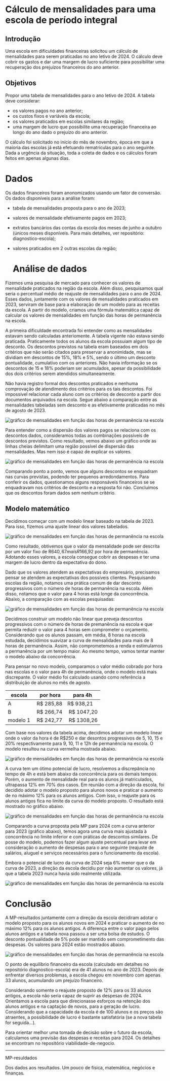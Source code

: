 # Cálculo de mensalidades para uma escola de período integral

## Introdução

Uma escola em dificuldades financeiras solicitou um cálculo de mensalidades para serem praticadas no ano letivo de 2024. O cálculo deve cobrir os gastos e dar uma margem de lucro suficiente para possibilitar uma recuperação dos prejuízos financeiros do ano anterior.

## Objetivos

Propor uma tabela de mensalidades para o ano letivo de 2024. A tabela deve considerar:

- os valores pagos no ano anterior;
- os custos fixos e variáveis da escola;
- os valores praticados em escolas similares da região;
- uma margem de lucro que possibilite uma recuperação financeira ao longo do ano dado o prejuízo do ano anterior.

O cálculo foi solicitado no início do mês de novembro, época em que a maioria das escolas já está efetuando rematrículas para o ano seguinte. Dada a urgência da situação, toda a coleta de dados e os cálculos foram feitos em apenas algunas dias.

# Dados

Os dados financeiros foram anonomizados usando um fator de conversão.
Os dados disponíveis para a análise foram:

- tabela de mensalidades proposta para o ano de 2023;
- valores de mensalidade efetivamente pagos em 2023;
- extratos bancários das contas da escola dos meses de junho a outubro (únicos meses disponíveis. Para mais detalhes, ver repositório: diagnostico-escola);
- valores praticados em 2 outras escolas da região;
  

  # Análise de dados

Fizemos uma pesquisa de mercado para conhecer os valores de mensalidade praticados na região da escola. Além disso, pesquisamos qual seria o percentual médio de reajuste de mensalidades para o ano de 2024. Esses dados, juntamente com os valores de mensalidades praticados em 2023, serviram de base para a elaboração de um modelo para as receitas da escola. A partir do modelo, criamos uma fórmula matemática capaz de calcular os valores de mensalidades em função das horas de permanência na escola.

A primeira dificuldade encontrada foi entender como as mensalidades estavam sendo calculadas anteriomente. A tabela vigente não estava sendo praticada. Praticamente todos os alunos da escola possuiam algum tipo de desconto. Os descontos previstos na tabela eram baseados em dois critérios que não serão citados para preservar a anonimidade, mas se dividiam em descontos de 15%, 18% e 5%, sendo o último um desconto pontualidade, cumulativo com os anteriores. Não havia informação se os descontos de 15 e 18% poderiam ser acumulados, apesar da possibilidade dos dois critérios serem atendidos simultaneamente.

Não havia registro formal dos descontos praticados e nenhuma comprovação de atendimento dos critérios para os tais descontos. Foi impossível relacionar cada aluno com os critérios de desconto a partir dos documentos arquivados na escola. Segue abaixo a comparação entre as mensalidades tabeladas sem desconto e as efetivamente praticadas no mês de agosto de 2023.

![gráfico de mensalidades em função das horas de permanência na escola](./imagens/mensalidades_2023.png)

Para entender como a dispersão dos valores pagos se relaciona com os descontos dados, consideramos todas as combinações possíveis de descontos previstos. Como resultado, vemos abaixo um gráfico onde as linhas cheias delimitam uma região possível de dispersão das mensalidades. Mas nem isso é capaz de explicar os valores.

![gráfico de mensalidades em função das horas de permanência na escola](./imagens/mensalidades_2023_descontos.png)

Comparando ponto a ponto, vemos que alguns descontos se enquadram nas curvas previstas, podendo ter pequenos arredondamentos. Para conferir os dados, questionamos alguns responsáveis financeiros se se enquadravam nos critérios de desconto e a resposta foi não. Concluímos que os descontos foram dados sem nenhum critério.

## Modelo matemático

Decidimos começar com um modelo linear baseado na tabela de 2023. Para isso, fizemos uma ajuste linear dos valores tabelados.

![gráfico de mensalidades em função das horas de permanência na escola](./imagens/mensalidades_2023_fitlinear.png)

Como resultado, obtivemos que o valor da mensalidade pode ser descrita por um valor fixo de R$640,67 mais R$166,92 por hora de permanência. Adotando esses valores, a escola consegue cobrir as despesas e ter uma margem de lucro dentro da expectativa do dono.

Dado que os valores atendem as expectativas do empresário, precisamos pensar se atendem as expectativas dos possíveis clientes. Pesquisando escolas da região, notamos uma prática comum de dar desconto progressivos com o número de horas de permanência na escola. Além disso, notamos que o valor para 4 horas está longe da concorrência. Abaixo, a comparação com as escolas pesquisadas:

![gráfico de mensalidades em função das horas de permanência na escola](./imagens/mensalidades_2023_concorrencia.png)

Decidimos construir um modelo não linear que preveja descontos progressivos com o número de horas de premanência na escola e que permita reduzir o valor para 4 horas sem comprometer o orçamento.
Considerando que os alunos passam, em média, 8 horas na escola estudada, decidimos suavizar a curva de mensalidades para mais de 8 horas de permanência. Assim, não comprometemos a renda e estimulamos a permanência por um tempo maior. Ao mesmo tempo, vamos tentar manter o modelo abaixo da concorrência.

Para pensar no novo modelo, comparamos o valor médio cobrado por hora nas escolas e o valor para 4h de permanência, onde o modelo está mais discrepante. O valor médio foi calculado usando como referência a distribuição de alunos no mês de agosto.

| escola   |   por hora  | para 4h    |
| -------- | ----------- | ---------- |
|    A     |  R$ 285,88  | R$ 938,21  |
|    B     |  R$ 266,74  | R$ 1047,20 |
| modelo 1 |  R$ 242,77  | R$ 1308,26 |

Com base nos valores da tabela acima, decidimos adotar um modelo linear onde o valor da hora é de R$250 e dar desontos progressivos de 5, 10, 15 e 20% respectivamente para 9, 10, 11 e 12h de permanência na escola. O modelo resultou na curva vermelha mostrada abaixo.

![gráfico de mensalidades em função das horas de permanência na escola](./imagens/mensalidades_2023_modelo3.png)

A curva tem um ótimo potencial de lucro, resolvemos a discrepância no tempo de 4h e está bem abaixo da concorrência para os demais tempos. Porém, o aumento de mensalidade real para os alunos já matriculados, ultrapassa 12% em 70% dos casos. Em reunião com a direção da escola, foi decidido adotar o modelo proposto para alunos novos e praticar o aumento de no máximo 12% para os alunos antigos. Com isso, o reajuste para os alunos antigos fica no limite da curva do modelo proposto. O resultado está mostrado no gráfico abaixo.

![gráfico de mensalidades em função das horas de permanência na escola](./imagens/mensalidades_modelo3_reajuste.png)

Comparando a curva proposta pela MP para 2024 com a curva anterior para 2023 (gráfico abaixo), temos agora uma curva mais ajustada à concorrência no limite inferior e com práticas de descontos similares. De posse do modelo, podemos fazer algum ajuste percentual para levar em consideração o aumento de despesas para o ano seguinte (reajuste de salários, aluguel e serviços necessários para o funcionamento da escola).

Embora o potencial de lucro da curva de 2024 seja 6% menor que o da curva de 2023, a direção da escola decidiu por não aumentar os valores, já que a tabela 2023 nunca havia sido realmente utilizada.

![gráfico de mensalidades em função das horas de permanência na escola](./imagens/mensalidades_2023e2024.png)

# Conclusão

A MP-resultados juntamente com a direção da escola decidiram adotar o modelo proposto para os alunos novos em 2024 e praticar o aumento de no máximo 12% para os alunos antigos. A diferença entre o valor pago pelos alunos antigos e a tabela nova passou a ser uma bolsa de estudos. O desconto pontualidade de 5% pode ser mantido sem comprometimento das despesas. Os valores para 2024 estão mostrados abaixo.

![gráfico de mensalidades em função das horas de permanência na escola](./imagens/mensalidades_2024.png)

O ponto de equilíbrio financeiro da escola (calculado em detalhes no repositório diagnostico-escola) era de 41 alunos no ano de 2023. Depois de enfrentar diversos problemas, a escola chegou em novembro com apenas 33 alunos, acumulando um prejuízo financeiro.

Considerando somente o reajuste proposto de 12% para os 33 alunos antigos, a escola não seria capaz de suprir as despesas de 2024. Orientamos a escola para que direcionasse esforços na retenção dos alunos antigos e na captação de novos, para a geração de lucro. Considerando que a capacidade da escola é de 100 alunos e os preços são atraentes, a possibilidade de lucro é bastante satisfatória (se a nova tabela for seguida...).

Para orientar melhor uma tomada de decisão sobre o futuro da escola, calculamos uma previsão das despesas e receitas para 2024. Os detalhes se encontram no repositório viabilidade-de-negocio. 

-----------------------------------------------------------------------------
MP-resuldados

Dos dados aos resultados. Um pouco de física, matemática, negócios e finanças.



